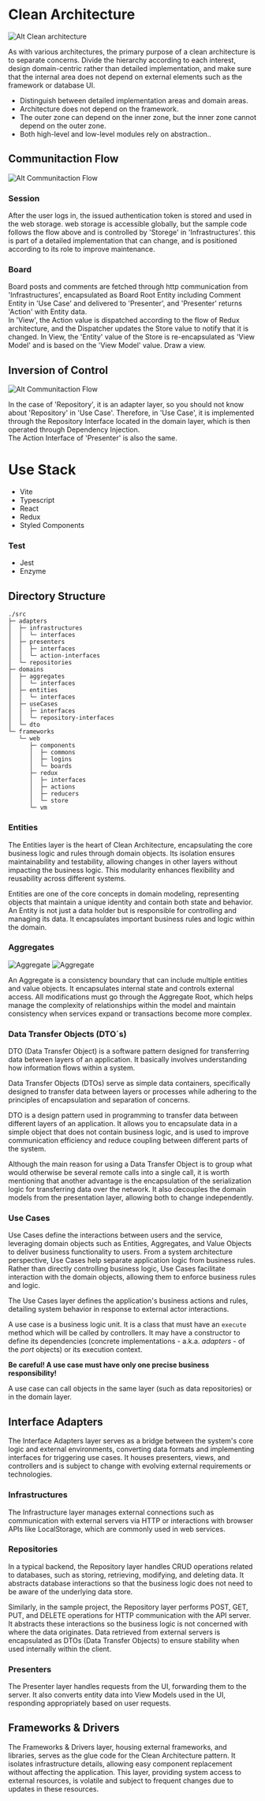 # Clean Architecture

![Alt Clean architecture](/_assets/clean-architecture.png)

As with various architectures, the primary purpose of a clean architecture is to separate concerns. Divide the hierarchy according to each interest, design domain-centric rather than detailed implementation, and make sure that the internal area does not depend on external elements such as the framework or database UI.

- Distinguish between detailed implementation areas and domain areas.
- Architecture does not depend on the framework.
- The outer zone can depend on the inner zone, but the inner zone cannot depend on the outer zone.
- Both high-level and low-level modules rely on abstraction..

## Communitaction Flow

![Alt Communitaction Flow](/_assets/communication-flow-v6.png)

### Session

After the user logs in, the issued authentication token is stored and used in the web storage. web storage is accessible globally, but the sample code follows the flow above and is controlled by 'Storege' in 'Infrastructures'. this is part of a detailed implementation that can change, and is positioned according to its role to improve maintenance.

### Board

Board posts and comments are fetched through http communication from 'Infrastructures', encapsulated as Board Root Entity including Comment Entity in 'Use Case' and delivered to 'Presenter', and 'Presenter' returns 'Action' with Entity data.  
In 'View', the Action value is dispatched according to the flow of Redux architecture, and the Dispatcher updates the Store value to notify that it is changed. In View, the 'Entity' value of the Store is re-encapsulated as 'View Model' and is based on the 'View Model' value. Draw a view.

## Inversion of Control

![Alt Communitaction Flow](/_assets/inversion-of-control-v2.png)

In the case of 'Repository', it is an adapter layer, so you should not know about 'Repository' in 'Use Case'. Therefore, in 'Use Case', it is implemented through the Repository Interface located in the domain layer, which is then operated through Dependency Injection.  
The Action Interface of 'Presenter' is also the same.

# Use Stack

- Vite
- Typescript
- React
- Redux
- Styled Components

### Test

- Jest
- Enzyme

## Directory Structure

```
./src
├─ adapters
│  ├─ infrastructures
│  │  └─ interfaces
│  ├─ presenters
│  │  ├─ interfaces
│  │  └─ action-interfaces
│  └─ repositories
├─ domains
│  ├─ aggregates
│  │  └─ interfaces
│  ├─ entities
│  │  └─ interfaces
│  ├─ useCases
│  │  ├─ interfaces
│  │  └─ repository-interfaces
│  └─ dto
└─ frameworks
   └─ web
      ├─ components
      │  ├─ commons
      │  ├─ logins
      │  └─ boards
      ├─ redux
      │  ├─ interfaces
      │  ├─ actions
      │  ├─ reducers
      │  └─ store
      └─ vm

```

### Entities

The Entities layer is the heart of Clean Architecture, encapsulating the core business logic and rules through domain objects. Its isolation ensures maintainability and testability, allowing changes in other layers without impacting the business logic. This modularity enhances flexibility and reusability across different systems.

Entities are one of the core concepts in domain modeling, representing objects that maintain a unique identity and contain both state and behavior. An Entity is not just a data holder but is responsible for controlling and managing its data. It encapsulates important business rules and logic within the domain.

### Aggregates

![Aggregate](./images/aggregate.png#gh-light-mode-only)
![Aggregate](./images/aggregate-dark.png#gh-dark-mode-only)

An Aggregate is a consistency boundary that can include multiple entities and value objects. It encapsulates internal state and controls external access. All modifications must go through the Aggregate Root, which helps manage the complexity of relationships within the model and maintain consistency when services expand or transactions become more complex.

### Data Transfer Objects (DTO´s)

DTO (Data Transfer Object) is a software pattern designed for transferring data between layers of an application. It basically involves understanding how information flows within a system.

Data Transfer Objects (DTOs) serve as simple data containers, specifically designed to transfer data between layers or processes while adhering to the principles of encapsulation and separation of concerns.

DTO is a design pattern used in programming to transfer data between different layers of an application. It allows you to encapsulate data in a simple object that does not contain business logic, and is used to improve communication efficiency and reduce coupling between different parts of the system.

Although the main reason for using a Data Transfer Object is to group what would otherwise be several remote calls into a single call, it is worth mentioning that another advantage is the encapsulation of the serialization logic for transferring data over the network. It also decouples the domain models from the presentation layer, allowing both to change independently.

### Use Cases

Use Cases define the interactions between users and the service, leveraging domain objects such as Entities, Aggregates, and Value Objects to deliver business functionality to users. From a system architecture perspective, Use Cases help separate application logic from business rules. Rather than directly controlling business logic, Use Cases facilitate interaction with the domain objects, allowing them to enforce business rules and logic.

The Use Cases layer defines the application's business actions and rules, detailing system behavior in response to external actor interactions.

A use case is a business logic unit. It is a class that must have an `execute` method which will be called by controllers. It may have a constructor to define its dependencies (concrete implementations - a.k.a. _adapters_ - of the _port_ objects) or its execution context.

**Be careful! A use case must have only one precise business responsibility!**

A use case can call objects in the same layer (such as data repositories) or in the domain layer.

## Interface Adapters

The Interface Adapters layer serves as a bridge between the system's core logic and external environments, converting data formats and implementing interfaces for triggering use cases. It houses presenters, views, and controllers and is subject to change with evolving external requirements or technologies.

### Infrastructures

The Infrastructure layer manages external connections such as communication with external servers via HTTP or interactions with browser APIs like LocalStorage, which are commonly used in web services.

### Repositories

In a typical backend, the Repository layer handles CRUD operations related to databases, such as storing, retrieving, modifying, and deleting data. It abstracts database interactions so that the business logic does not need to be aware of the underlying data store.

Similarly, in the sample project, the Repository layer performs POST, GET, PUT, and DELETE operations for HTTP communication with the API server. It abstracts these interactions so the business logic is not concerned with where the data originates. Data retrieved from external servers is encapsulated as DTOs (Data Transfer Objects) to ensure stability when used internally within the client.

### Presenters

The Presenter layer handles requests from the UI, forwarding them to the server. It also converts entity data into View Models used in the UI, responding appropriately based on user requests.

## Frameworks & Drivers

The Frameworks & Drivers layer, housing external frameworks, and libraries, serves as the glue code for the Clean
Architecture pattern. It isolates infrastructure details, allowing easy component replacement without affecting the
application. This layer, providing system access to external resources, is volatile and subject to frequent changes due
to updates in these resources.
